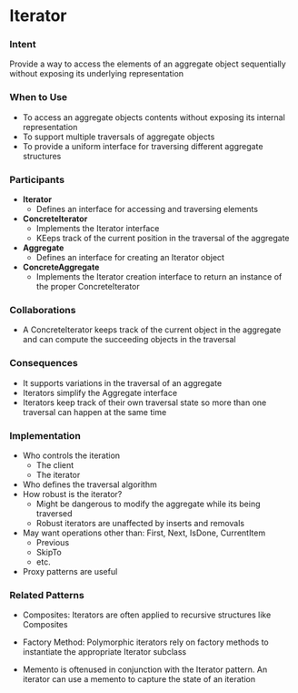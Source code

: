 # Iterator

### Intent

Provide a way to access the elements of an aggregate object sequentially without exposing its underlying representation

### When to Use

* To access an aggregate objects contents without exposing its internal representation
* To support multiple traversals of aggregate objects
* To provide a uniform interface for traversing different aggregate structures

### Participants

* **Iterator**
  * Defines an interface for accessing and traversing elements
* **ConcreteIterator**
  * Implements the Iterator interface
  * KEeps track of the current position in the traversal of the aggregate
* **Aggregate**
  * Defines an interface for creating an Iterator object
* **ConcreteAggregate**
  * Implements the Iterator creation interface to return an instance of the proper ConcreteIterator

### Collaborations

* A ConcreteIterator keeps track of the current object in the aggregate and can compute the succeeding objects in the traversal

### Consequences

* It supports variations in the traversal of an aggregate
* Iterators simplify the Aggregate interface
* Iterators keep track of their own traversal state so more than one traversal can happen at the same time

### Implementation

* Who controls the iteration
  * The client
  * The iterator
* Who defines the traversal algorithm
* How robust is the iterator?
  * Might be dangerous to modify the aggregate while its being traversed
  * Robust iterators are unaffected by inserts and removals
* May want operations other than: First, Next, IsDone, CurrentItem
  * Previous
  * SkipTo
  * etc.
* Proxy patterns are useful

### Related Patterns

* Composites: Iterators are often applied to recursive structures like Composites

* Factory Method: Polymorphic iterators rely on factory methods to instantiate the appropriate Iterator subclass

* Memento is oftenused in conjunction with the Iterator pattern. An iterator can use a memento to capture the state of an iteration


